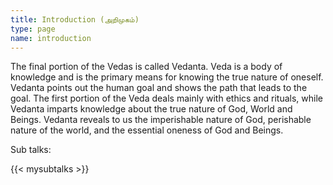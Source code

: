 ```yaml
---
title: Introduction (அறிமுகம்)
type: page
name: introduction
---
```


The final portion of the Vedas is called Vedanta. Veda is a body of knowledge and is the primary means for knowing the true nature of oneself.  Vedanta points out the human goal and shows the path that leads to the goal. The first portion of the Veda deals mainly with ethics and rituals, while Vedanta imparts knowledge about the true nature of God, World and Beings. Vedanta reveals to us the imperishable nature of God, perishable nature of the world, and the essential oneness of God and Beings.

Sub talks:

{{< mysubtalks >}}